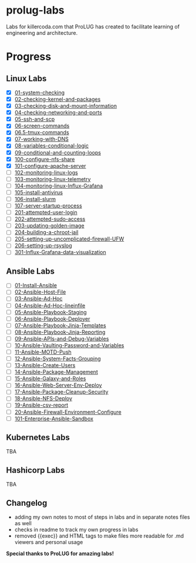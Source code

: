 # prolug-labs
Labs for killercoda.com that ProLUG has created to facilitate learning of engineering and architecture.

# Progress

## Linux Labs 
- [x] [01-system-checking](Linux-Labs/01-system-checking/notes.md)
- [x] [02-checking-kernel-and-packages](Linux-Labs/02-checking-kernel-and-packages/notes.md)
- [x] [03-checking-disk-and-mount-information](Linux-Labs/03-checking-disk-and-mount-information/notes.md)
- [x] [04-checking-networking-and-ports](Linux-Labs/04-checking-networking-and-ports/notes.md)
- [x] [05-ssh-and-scp](Linux-Labs/05-ssh-and-scp/notes.md)
- [x] [06-screen-commands](Linux-Labs/06-screen-commands/notes.md)
- [x] [06.5-tmux-commands](Linux-Labs/06.5-tmux-commands/notes.md)
- [x] [07-working-with-DNS](Linux-Labs/07-working-with-DNS/notes.md)
- [x] [08-variables-conditional-logic](Linux-Labs/08-variables-conditional-logic/notes.md)
- [x] [09-conditional-and-counting-loops](Linux-Labs/09-conditional-and-counting-loops/notes.md)
- [x] [100-configure-nfs-share](Linux-Labs/100-configure-nfs-share/notes.md)
- [x] [101-configure-apache-server](Linux-Labs/101-configure-apache-server/notes.md)
- [ ] [102-monitoring-linux-logs](Linux-Labs/102-monitoring-linux-logs/notes.md)
- [ ] [103-monitoring-linux-telemetry](Linux-Labs/103-monitoring-linux-telemetry/notes.md)
- [ ] [104-monitoring-linux-Influx-Grafana](Linux-Labs/104-monitoring-linux-Influx-Grafana/notes.md)
- [ ] [105-install-antivirus](Linux-Labs/105-install-antivirus/notes.md)
- [ ] [106-install-slurm](Linux-Labs/106-install-slurm/notes.md)
- [ ] [107-server-startup-process](Linux-Labs/107-server-startup-process/notes.md)
- [ ] [201-attempted-user-login](Linux-Labs/201-attempted-user-login/notes.md)
- [ ] [202-attempted-sudo-access](Linux-Labs/202-attempted-sudo-access/notes.md)
- [ ] [203-updating-golden-image](Linux-Labs/203-updating-golden-image/notes.md)
- [ ] [204-building-a-chroot-jail](Linux-Labs/204-building-a-chroot-jail/notes.md)
- [ ] [205-setting-up-uncomplicated-firewall-UFW](Linux-Labs/205-setting-up-uncomplicated-firewall-UFW/notes.md)
- [ ] [206-setting-up-rsyslog](Linux-Labs/206-setting-up-rsyslog/notes.md)
- [ ] [301-Influx-Grafana-data-visualization](Linux-Labs/301-Influx-Grafana-data-visualization/notes.md)

## Ansible Labs 
- [ ] [01-Install-Ansible](Ansible-Labs/01-Install-Ansible/notes.md)
- [ ] [02-Ansible-Host-File](Ansible-Labs/02-Ansible-Host-File/notes.md)
- [ ] [03-Ansible-Ad-Hoc](Ansible-Labs/03-Ansible-Ad-Hoc/notes.md)
- [ ] [04-Ansible-Ad-Hoc-lineinfile](Ansible-Labs/04-Ansible-Ad-Hoc-lineinfile/notes.md)
- [ ] [05-Ansible-Playbook-Staging](Ansible-Labs/05-Ansible-Playbook-Staging/notes.md)
- [ ] [06-Ansible-Playbook-Deployer](Ansible-Labs/06-Ansible-Playbook-Deployer/notes.md)
- [ ] [07-Ansible-Playbook-Jinja-Templates](Ansible-Labs/07-Ansible-Playbook-Jinja-Templates/notes.md)
- [ ] [08-Ansible-Playbook-Jinja-Reporting](Ansible-Labs/08-Ansible-Playbook-Jinja-Reporting/notes.md)
- [ ] [09-Ansible-APIs-and-Debug-Variables](Ansible-Labs/09-Ansible-APIs-and-Debug-Variables/notes.md)
- [ ] [10-Ansible-Vaulting-Password-and-Variables](Ansible-Labs/10-Ansible-Vaulting-Password-and-Variables/notes.md)
- [ ] [11-Ansible-MOTD-Push](Ansible-Labs/11-Ansible-MOTD-Push/notes.md)
- [ ] [12-Ansible-System-Facts-Grouping](Ansible-Labs/12-Ansible-System-Facts-Grouping/notes.md)
- [ ] [13-Ansible-Create-Users](Ansible-Labs/13-Ansible-Create-Users/notes.md)
- [ ] [14-Ansible-Package-Management](Ansible-Labs/14-Ansible-Package-Management/notes.md)
- [ ] [15-Ansible-Galaxy-and-Roles](Ansible-Labs/15-Ansible-Galaxy-and-Roles/notes.md)
- [ ] [16-Ansible-Web-Server-Env-Deploy](Ansible-Labs/16-Ansible-Web-Server-Env-Deploy/notes.md)
- [ ] [17-Ansible-Package-Cleanup-Security](Ansible-Labs/17-Ansible-Package-Cleanup-Security/notes.md)
- [ ] [18-Ansible-NFS-Deploy](Ansible-Labs/18-Ansible-NFS-Deploy/notes.md)
- [ ] [19-Ansible-csv-report](Ansible-Labs/19-Ansible-csv-report/notes.md)
- [ ] [20-Ansible-Firewall-Environment-Configure](Ansible-Labs/20-Ansible-Firewall-Environment-Configure/notes.md)
- [ ] [101-Enterprise-Ansible-Sandbox](Ansible-Labs/101-Enterprise-Ansible-Sandbox/notes.md)

## Kubernetes Labs 
TBA
## Hashicorp Labs 
TBA

## Changelog 

- adding my own notes to most of steps in labs and in separate notes files as well
- checks in readme to track my own progress in labs
- removed {{exec}} and HTML tags to make files more readable for .md viewers and personal usage

**Special thanks to ProLUG for amazing labs!**
